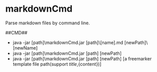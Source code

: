 markdownCmd
===========

Parse markdown files by command line.

##CMD##

* java -jar [path]\\markdownCmd.jar [path]\\[name].md [newPath]\\[newName]
* java -jar [path]\\markdownCmd.jar [path] [newPath]
* java -jar [path]\\markdownCmd.jar [path] [newPath] [a freemarker template file path(support ${title},${content})]
